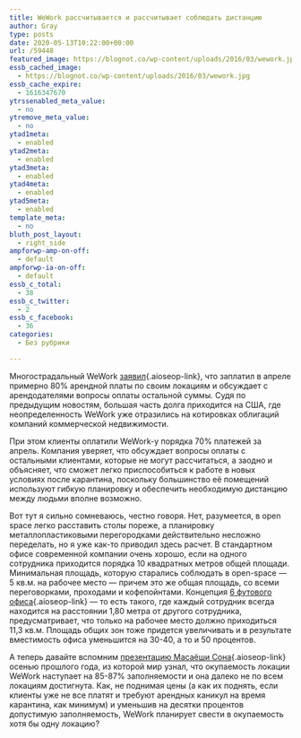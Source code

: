 ```yaml
---
title: WeWork рассчитывается и рассчитывает соблюдать дистанцию
author: Gray
type: posts
date: 2020-05-13T10:22:00+00:00
url: /59448
featured_image: https://blognot.co/wp-content/uploads/2016/03/wework.jpg
essb_cached_image:
  - https://blognot.co/wp-content/uploads/2016/03/wework.jpg
essb_cache_expire:
  - 1616347670
ytrssenabled_meta_value:
  - no
ytremove_meta_value:
  - no
ytad1meta:
  - enabled
ytad2meta:
  - enabled
ytad3meta:
  - enabled
ytad4meta:
  - enabled
ytad5meta:
  - enabled
template_meta:
  - no
bluth_post_layout:
  - right_side
ampforwp-amp-on-off:
  - default
ampforwp-ia-on-off:
  - default
essb_c_total:
  - 38
essb_c_twitter:
  - 2
essb_c_facebook:
  - 36
categories:
  - Без рубрики

---
```








Многострадальный WeWork [заявил][1]{.aioseop-link}, что заплатил в апреле примерно 80% арендной платы по своим локациям и обсуждает с арендодателями вопросы оплаты остальной суммы. Судя по предыдущим новостям, большая часть долга приходится на США, где неопределенность WeWork уже отразились на котировках облигаций компаний коммерческой недвижимости.

При этом клиенты оплатили WeWork-у порядка 70% платежей за апрель. Компания уверяет, что обсуждает вопросы оплаты с остальными клиентами, которые не могут рассчитаться, а заодно и объясняет, что сможет легко приспособиться к работе в новых условиях после карантина, поскольку большинство её помещений используют гибкую планировку и обеспечить необходимую дистанцию между людьми вполне возможно.

Вот тут я сильно сомневаюсь, честно говоря. Нет, разумеется, в open space легко расставить столы пореже, а планировку металлопластиковыми перегородками действительно несложно переделать, но я уже как-то приводил здесь расчет. В стандартном офисе современной компании очень хорошо, если на одного сотрудника приходится порядка 10 квадратных метров общей площади. Минимальная площадь, которую старались соблюдать в open-space — 5 кв.м. на рабочее место — причем это же общая площадь, со всеми переговорками, проходами и кофепойнтами. Концепция [6 футового офиса][2]{.aioseop-link} — то есть такого, где каждый сотрудник всегда находится на расстоянии 1,80 метра от другого сотрудника, предусматривает, что только на рабочее место должно приходиться 11,3 кв.м. Площадь общих зон тоже придется увеличивать и в результате вместимость офиса уменьшится на 30-40, а то и 50 процентов.

А теперь давайте вспомним [презентацию Масаёши Сона][3]{.aioseop-link} осенью прошлого года, из которой мир узнал, что окупаемость локации WeWork наступает на 85-87% заполняемости и она далеко не по всем локациям достигнута. Как, не поднимая цены (а как их поднять, если клиенты уже не все платят и требуют арендных каникул на время карантина, как минимум) и уменьшив на десятки процентов допустимую заполняемость, WeWork планирует свести в окупаемость хотя бы одну локацию?

 [1]: https://www.bisnow.com/national/news/office/wework-says-its-paid-80-of-its-rents-ramps-up-for-legal-battle-with-softbank-104367
 [2]: https://blognot.co/59287
 [3]: https://t.me/blognot/552